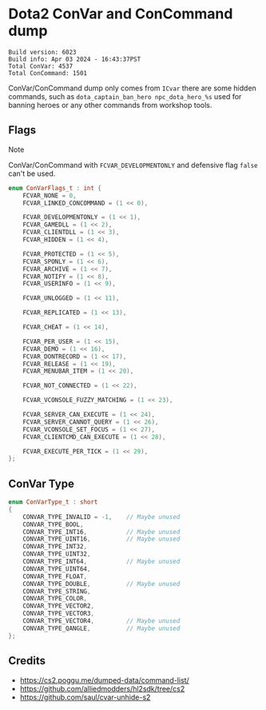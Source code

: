 # Dota2 ConVar and ConCommand dump

```
Build version: 6023
Build info: Apr 03 2024 - 16:43:37PST
Total ConVar: 4537
Total ConCommand: 1501
```

ConVar/ConCommand dump only comes from `ICvar` there are some hidden commands, such as `dota_captain_ban_hero npc_dota_hero_%s` used for banning heroes or any other commands from workshop tools.

## Flags
> [!NOTE]  
> ConVar/ConCommand with `FCVAR_DEVELOPMENTONLY` and defensive flag `false` can't be used.

```c++
enum ConVarFlags_t : int {
	FCVAR_NONE = 0,
	FCVAR_LINKED_CONCOMMAND = (1 << 0),

	FCVAR_DEVELOPMENTONLY = (1 << 1),
	FCVAR_GAMEDLL = (1 << 2),
	FCVAR_CLIENTDLL = (1 << 3),	
	FCVAR_HIDDEN = (1 << 4),

	FCVAR_PROTECTED = (1 << 5),
	FCVAR_SPONLY = (1 << 6),
	FCVAR_ARCHIVE = (1 << 7),
	FCVAR_NOTIFY = (1 << 8),
	FCVAR_USERINFO = (1 << 9),

	FCVAR_UNLOGGED = (1 << 11),

	FCVAR_REPLICATED = (1 << 13),

	FCVAR_CHEAT = (1 << 14),

	FCVAR_PER_USER = (1 << 15),
	FCVAR_DEMO = (1 << 16),
	FCVAR_DONTRECORD = (1 << 17),
	FCVAR_RELEASE = (1 << 19),
	FCVAR_MENUBAR_ITEM = (1 << 20),

	FCVAR_NOT_CONNECTED = (1 << 22),

	FCVAR_VCONSOLE_FUZZY_MATCHING = (1 << 23),

	FCVAR_SERVER_CAN_EXECUTE = (1 << 24),
	FCVAR_SERVER_CANNOT_QUERY = (1 << 26),
	FCVAR_VCONSOLE_SET_FOCUS = (1 << 27),
	FCVAR_CLIENTCMD_CAN_EXECUTE = (1 << 28),

	FCVAR_EXECUTE_PER_TICK = (1 << 29),
};
```

## ConVar Type
```c++
enum ConVarType_t : short
{
	CONVAR_TYPE_INVALID = -1,    // Maybe unused
	CONVAR_TYPE_BOOL,
	CONVAR_TYPE_INT16,           // Maybe unused
	CONVAR_TYPE_UINT16,          // Maybe unused
	CONVAR_TYPE_INT32,
	CONVAR_TYPE_UINT32,
	CONVAR_TYPE_INT64,           // Maybe unused
	CONVAR_TYPE_UINT64,
	CONVAR_TYPE_FLOAT,
	CONVAR_TYPE_DOUBLE,          // Maybe unused
	CONVAR_TYPE_STRING,
	CONVAR_TYPE_COLOR,
	CONVAR_TYPE_VECTOR2,
	CONVAR_TYPE_VECTOR3,
	CONVAR_TYPE_VECTOR4,         // Maybe unused
	CONVAR_TYPE_QANGLE,          // Maybe unused
};
```

## Credits
- https://cs2.poggu.me/dumped-data/command-list/
- https://github.com/alliedmodders/hl2sdk/tree/cs2
- https://github.com/saul/cvar-unhide-s2